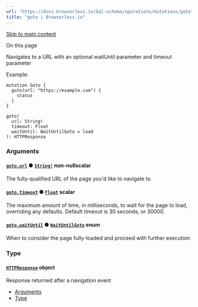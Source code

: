 ```yaml
---
url: "https://docs.browserless.io/bql-schema/operations/mutations/goto"
title: "goto | Browserless.io"
---
```


[Skip to main content](https://docs.browserless.io/bql-schema/operations/mutations/goto#__docusaurus_skipToContent_fallback)

On this page

Navigates to a URL with an optional waitUntil parameter and timeout parameter

Example:

```codeBlockLines_p187
mutation Goto {
  goto(url: "https://example.com") {
    status
  }
}

```

```codeBlockLines_p187
goto(
  url: String!
  timeout: Float
  waitUntil: WaitUntilGoto = load
): HTTPResponse

```

### Arguments [​](https://docs.browserless.io/bql-schema/operations/mutations/goto\#arguments "Direct link to Arguments")

#### [`goto.url`](https://docs.browserless.io/bql-schema/operations/mutations/goto\#) ● [`String!`](https://docs.browserless.io/bql-schema/types/scalars/string) non-nullscalar [​](https://docs.browserless.io/bql-schema/operations/mutations/goto\#gotourlstring-- "Direct link to gotourlstring--")

The fully-qualified URL of the page you'd like to navigate to

#### [`goto.timeout`](https://docs.browserless.io/bql-schema/operations/mutations/goto\#) ● [`Float`](https://docs.browserless.io/bql-schema/types/scalars/float) scalar [​](https://docs.browserless.io/bql-schema/operations/mutations/goto\#gototimeoutfloat- "Direct link to gototimeoutfloat-")

The maximum amount of time, in milliseconds, to wait for the page to load, overriding any defaults. Default timeout is 30 seconds, or 30000.

#### [`goto.waitUntil`](https://docs.browserless.io/bql-schema/operations/mutations/goto\#) ● [`WaitUntilGoto`](https://docs.browserless.io/bql-schema/types/enums/wait-until-goto) enum [​](https://docs.browserless.io/bql-schema/operations/mutations/goto\#gotowaituntilwaituntilgoto- "Direct link to gotowaituntilwaituntilgoto-")

When to consider the page fully-loaded and proceed with further execution

### Type [​](https://docs.browserless.io/bql-schema/operations/mutations/goto\#type "Direct link to Type")

#### [`HTTPResponse`](https://docs.browserless.io/bql-schema/types/objects/httpresponse) object [​](https://docs.browserless.io/bql-schema/operations/mutations/goto\#httpresponse- "Direct link to httpresponse-")

Response returned after a navigation event

- [Arguments](https://docs.browserless.io/bql-schema/operations/mutations/goto#arguments)
- [Type](https://docs.browserless.io/bql-schema/operations/mutations/goto#type)
